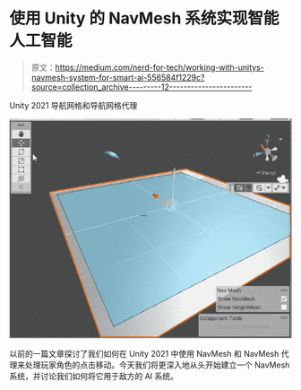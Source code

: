 # 使用 Unity 的 NavMesh 系统实现智能人工智能

> 原文：<https://medium.com/nerd-for-tech/working-with-unitys-navmesh-system-for-smart-ai-556584f1229c?source=collection_archive---------12----------------------->

Unity 2021 导航网格和导航网格代理

![](img/670fee33b8d308f1f79e41d551a7bda6.png)

以前的一篇文章探讨了我们如何在 Unity 2021 中使用 NavMesh 和 NavMesh 代理来处理玩家角色的点击移动。今天我们将更深入地从头开始建立一个 NavMesh 系统，并讨论我们如何将它用于敌方的 AI 系统。